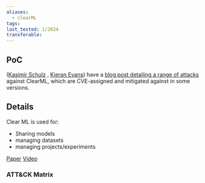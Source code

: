 ```yaml
---
aliases:
  - clearML
tags: 
last_tested: 1/2024
transferable:
---
```

## **PoC**
 ([Kasimir Schulz](https://twitter.com/abraxus7331?lang=en) , [Kieran Evans](https://hiddenlayer.com/company/)) have a [blog post detailing a range of attacks](https://hiddenlayer.com/research/not-so-clear-how-mlops-solutions-can-muddy-the-waters-of-your-supply-chain/) against ClearML, which are CVE-assigned and mitigated against in some versions.
## **Details**
Clear ML is used for:
- Sharing models
- managing datasets
- managing projects/experiments 

[Paper](https://hiddenlayer.com/research/not-so-clear-how-mlops-solutions-can-muddy-the-waters-of-your-supply-chain/?utm_campaign=Research%20%7C%20HL&utm_content=280545458&utm_medium=social&utm_source=linkedin&hss_channel=lcp-82336082) 
[Video](https://www.youtube.com/watch?v=MMzP8hM_epA) 
### ATT&CK Matrix